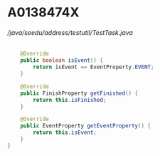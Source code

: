 # A0138474X
###### /java/seedu/address/testutil/TestTask.java
``` java
    @Override
    public boolean isEvent() {
        return isEvent == EventProperty.EVENT;
    }

    @Override
    public FinishProperty getFinished() {
        return this.isFinished;
    }

    @Override
    public EventProperty getEventProperty() {
        return this.isEvent;
    }
}
```
